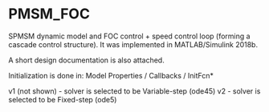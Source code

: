 # PMSM_FOC
SPMSM dynamic model and FOC control + speed control loop (forming a cascade control structure). It was implemented in MATLAB/Simulink 2018b.

A short design documentation is also attached.

Initialization is done in: Model Properties / Callbacks / InitFcn* 

v1 (not shown) - solver is selected to be Variable-step (ode45)
v2 - solver is selected to be Fixed-step (ode5)
